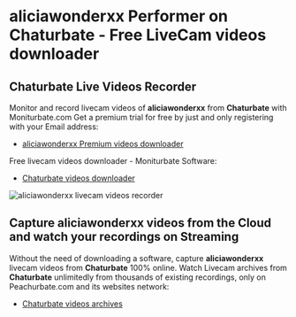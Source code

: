 # aliciawonderxx Performer on Chaturbate - Free LiveCam videos downloader

## Chaturbate Live Videos Recorder

Monitor and record livecam videos of **aliciawonderxx** from **Chaturbate** with Moniturbate.com
Get a premium trial for free by just and only registering with your Email address:
* [aliciawonderxx Premium videos downloader](https://moniturbate.com/request-demo-licence-key.html)

Free livecam videos downloader - Moniturbate Software:
* [Chaturbate videos downloader](https://moniturbate.com/moniturbate-download-software.html)

![aliciawonderxx livecam videos recorder](https://peachurnet.com/templates/moniturbate-software.png)


## Capture aliciawonderxx videos from the Cloud and watch your recordings on Streaming

Without the need of downloading a software, capture **aliciawonderxx** livecam videos from **Chaturbate** 100% online.
Watch Livecam archives from **Chaturbate** unlimitedly from thousands of existing recordings, only on Peachurbate.com and its websites network:
* [Chaturbate videos archives](https://peachurnet.com/)